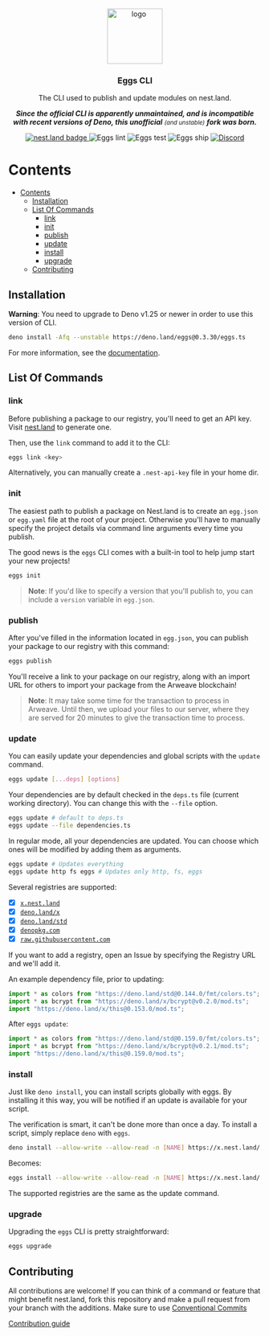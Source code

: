 <br />
<p align="center">
  <a href="https://github.com/nestdotland/nest.land">
    <img
       src="https://raw.githubusercontent.com/nestdotland/nest.land/master/public/images/nest.land/logo_light.svg"
       alt="logo"
       width="110"
    >
  </a>

<h3 align="center">Eggs CLI</h3>
<p align="center">
    The CLI used to publish and update modules on nest.land.
  </p>
<p align="center">
 <em> <strong>
  Since the official CLI is apparently unmaintained, and is incompatible<br>
  with recent versions of Deno, this unofficial</strong> <small>(and unstable)</small>  <strong>fork was born.</strong></em><br>
</p>
  <p align="center">
    <a href="https://nest.land/package/eggs">
      <img src="https://nest.land/badge.svg" alt="nest.land badge">
    </a>
    <img
      src="https://github.com/nestdotland/eggs/workflows/Lint/badge.svg"
      alt="Eggs lint"
    >
    <img
      src="https://github.com/nestdotland/eggs/workflows/Test/badge.svg"
      alt="Eggs test"
    >
    <img
      src="https://github.com/nestdotland/eggs/workflows/Ship/badge.svg"
      alt="Eggs ship"
    >
    <a href="https://discord.gg/hYUsX3H">
      <img
        src="https://img.shields.io/discord/722823139960291328?label=Discord&logo=discord"
        alt="Discord"
      >
    </a>
  </p>
</p>

# Contents

- [Contents](#contents)
  - [Installation](#installation)
  - [List Of Commands](#list-of-commands)
    - [link](#link)
    - [init](#init)
    - [publish](#publish)
    - [update](#update)
    - [install](#install)
    - [upgrade](#upgrade)
  - [Contributing](#contributing)

## Installation

**Warning**: You need to upgrade to Deno v1.25 or newer in order to use this
version of CLI.

```bash
deno install -Afq --unstable https://deno.land/eggs@0.3.30/eggs.ts
```

For more information, see the [documentation](https://docs.nest.land/).

## List Of Commands

### link

Before publishing a package to our registry, you'll need to get an API key.
Visit [nest.land](https://nest.land/#start) to generate one.

Then, use the `link` command to add it to the CLI:

```bash
eggs link <key>
```

Alternatively, you can manually create a `.nest-api-key` file in your home dir.

### init

The easiest path to publish a package on Nest.land is to create an `egg.json` or
`egg.yaml` file at the root of your project. Otherwise you'll have to manually
specify the project details via command line arguments every time you publish.

The good news is the `eggs` CLI comes with a built-in tool to help jump start
your new projects!

```bash
eggs init
```

> **Note**: If you'd like to specify a version that you'll publish to, you can
> include a `version` variable in `egg.json`.

### publish

After you've filled in the information located in `egg.json`, you can publish
your package to our registry with this command:

```bash
eggs publish
```

You'll receive a link to your package on our registry, along with an import URL
for others to import your package from the Arweave blockchain!

> **Note**: It may take some time for the transaction to process in Arweave.
> Until then, we upload your files to our server, where they are served for 20
> minutes to give the transaction time to process.

### update

You can easily update your dependencies and global scripts with the `update`
command.

```bash
eggs update [...deps] [options]
```

Your dependencies are by default checked in the `deps.ts` file (current working
directory). You can change this with the `--file` option.

```bash
eggs update # default to deps.ts
eggs update --file dependencies.ts
```

In regular mode, all your dependencies are updated. You can choose which ones
will be modified by adding them as arguments.

```bash
eggs update # Updates everything
eggs update http fs eggs # Updates only http, fs, eggs
```

Several registries are supported:

- [x] [`x.nest.land`](https://nest.land)
- [x] [`deno.land/x`](https://deno.land/x)
- [x] [`deno.land/std`](https://deno.land/std)
- [x] [`denopkg.com`](https://denopkg.com)
- [x] [`raw.githubusercontent.com`](https://github.com)

If you want to add a registry, open an Issue by specifying the Registry URL and
we'll add it.

An example dependency file, prior to updating:

```ts
import * as colors from "https://deno.land/std@0.144.0/fmt/colors.ts";
import * as bcrypt from "https://deno.land/x/bcrypt@v0.2.0/mod.ts";
import "https://deno.land/x/this@0.153.0/mod.ts";
```

After `eggs update`:

```ts
import * as colors from "https://deno.land/std@0.159.0/fmt/colors.ts";
import * as bcrypt from "https://deno.land/x/bcrypt@v0.2.1/mod.ts";
import "https://deno.land/x/this@0.159.0/mod.ts";
```

### install

Just like `deno install`, you can install scripts globally with eggs. By
installing it this way, you will be notified if an update is available for your
script.

The verification is smart, it can't be done more than once a day. To install a
script, simply replace `deno` with `eggs`.

```bash
deno install --allow-write --allow-read -n [NAME] https://x.nest.land/[MODULE]@[VERSION]/cli.ts
```

Becomes:

```bash
eggs install --allow-write --allow-read -n [NAME] https://x.nest.land/[MODULE]@[VERSION]/cli.ts
```

The supported registries are the same as the update command.

### upgrade

Upgrading the `eggs` CLI is pretty straightforward:

```bash
eggs upgrade
```

## Contributing

All contributions are welcome! If you can think of a command or feature that
might benefit nest.land, fork this repository and make a pull request from your
branch with the additions. Make sure to use
[Conventional Commits](https://www.conventionalcommits.org/en/v1.0.0/)

[Contribution guide](.github/CONTRIBUTING.md)
